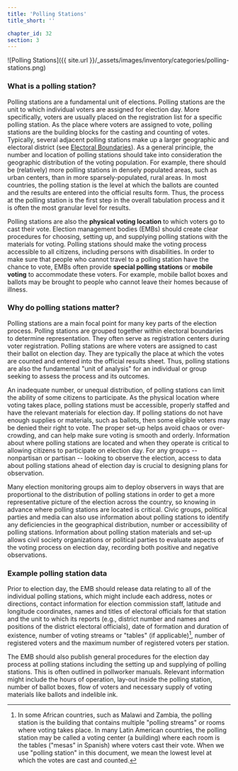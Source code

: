```yaml
---
title: 'Polling Stations'
title_short: ''

chapter_id: 32
section: 3
---
```


![Polling Stations]({{ site.url }}/\_assets/images/inventory/categories/polling-stations.png)

### What is a polling station?

Polling stations are a fundamental unit of elections. Polling stations are the unit to which individual voters are assigned for election day. More specifically, voters are usually placed on the registration list for a specific polling station. As the place where voters are assigned to vote, polling stations are the building blocks for the casting and counting of votes. Typically, several adjacent polling stations make up a larger geographic and electoral district (see [Electoral Boundaries](/en/guide/key-categories/electoral-boundaries/)). As a general principle, the number and location of polling stations should take into consideration the geographic distribution of the voting population. For example, there should be (relatively) more polling stations in densely populated areas, such as urban centers, than in more sparsely-populated, rural areas. In most countries, the polling station is the level at which the ballots are counted and the results are entered into the official results form. Thus, the process at the polling station is the first step in the overall tabulation process and it is often the most granular level for results.

Polling stations are also the **physical voting location** to which voters go to cast their vote. Election management bodies (EMBs) should create clear procedures for choosing, setting up, and supplying polling stations with the materials for voting. Polling stations should make the voting process accessible to all citizens, including persons with disabilities. In order to make sure that people who cannot travel to a polling station have the chance to vote, EMBs often provide **special polling stations** or **mobile voting** to accommodate these voters. For example, mobile ballot boxes and ballots may be brought to people who cannot leave their homes because of illness.

### Why do polling stations matter?

Polling stations are a main focal point for many key parts of the election process. Polling stations are grouped together within electoral boundaries to determine representation. They often serve as registration centers during voter registration. Polling stations are where voters are assigned to cast their ballot on election day. They are typically the place at which the votes are counted and entered into the official results sheet. Thus, polling stations are also the fundamental "unit of analysis" for an individual or group seeking to assess the process and its outcomes.

An inadequate number, or unequal distribution, of polling stations can limit the ability of some citizens to participate. As the physical location where voting takes place, polling stations must be accessible, properly staffed and have the relevant materials for election day. If polling stations do not have enough supplies or materials, such as ballots, then some eligible voters may be denied their right to vote. The proper set-up helps avoid chaos or over-crowding, and can help make sure voting is smooth and orderly. Information about where polling stations are located and when they operate is critical to allowing citizens to participate on election day. For any groups -- nonpartisan or partisan -- looking to observe the election, access to data about polling stations ahead of election day is crucial to designing plans for observation.

Many election monitoring groups aim to deploy observers in ways that are proportional to the distribution of polling stations in order to get a more representative picture of the election across the country, so knowing in advance where polling stations are located is critical. Civic groups, political parties and media can also use information about polling stations to identify any deficiencies in the geographical distribution, number or accessibility of polling stations. Information about polling station materials and set-up allows civil society organizations or political parties to evaluate aspects of the voting process on election day, recording both positive and negative observations.

### Example polling station data

Prior to election day, the EMB should release data relating to all of the individual polling stations, which might include each address, notes or directions, contact information for election commission staff, latitude and longitude coordinates, names and titles of electoral officials for that station and the unit to which its reports (e.g., district number and names and positions of the district electoral officials), date of formation and duration of existence, number of voting streams or "tables" (if applicable)[^1], number of registered voters and the maximum number of registered voters per station.

The EMB should also publish general procedures for the election day process at polling stations including the setting up and supplying of polling stations. This is often outlined in pollworker manuals. Relevant information might include the hours of operation, lay-out inside the polling station, number of ballot boxes, flow of voters and necessary supply of voting materials like ballots and indelible ink.

[^1]: In some African countries, such as Malawi and Zambia, the polling station is the building that contains multiple "polling streams" or rooms where voting takes place. In many Latin American countries, the polling station may be called a voting center (a building) where each room is the tables ("mesas" in Spanish) where voters cast their vote. When we use "polling station" in this document, we mean the lowest level at which the votes are cast and counted.
